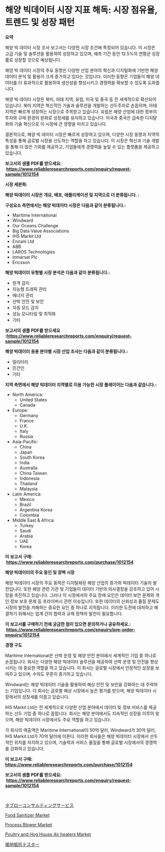 <p><h1>해양 빅데이터 시장 지표 해독: 시장 점유율, 트렌드 및 성장 패턴</h1></p><p><strong>요약</strong></p>
<p><p>해양 빅 데이터 시장 조사 보고서는 다양한 시장 조건에 특정되어 있습니다. 이 시장은 고급 기술 및 솔루션을 활용하여 성장하고 있으며, 예측 기간 동안 12.5%의 연평균 성장률로 성장할 것으로 예상됩니다.</p><p>해양 빅 데이터 시장의 주요 동향은 다양한 산업 분야의 혁신과 디지털화에 기반한 해양 데이터 분석 및 활용이 크게 증가하고 있다는 것입니다. 이러한 동향은 기업들이 해양 데이터를 더 효과적으로 활용하여 생산성을 향상시키고 경쟁력을 확보할 수 있도록 도와줍니다.</p><p>해양 빅 데이터 시장은 북미, 아태 지역, 유럽, 미국 및 중국 등 전 세계적으로 확산되어 있습니다. 북미 지역은 혁신적인 기술과 솔루션을 개발하는 선두주자로 손꼽히며, 아태 지역은 빠르게 성장하는 시장으로 주목받고 있습니다. 유럽은 해양 산업에 대한 정부의 투자와 규제 환경의 완화로 성장세를 유지하고 있습니다. 미국과 중국은 급속한 디지턈화와 기술 혁신으로 이 시장에 큰 영향을 미치고 있습니다.</p><p>결론적으로, 해양 빅 데이터 시장은 빠르게 성장하고 있으며, 다양한 시장 동향과 지역적 특성을 통해 글로벌 시장을 선도하는 역할을 하고 있습니다. 이 시장은 혁신과 기술 개발을 통해 더 많은 기회를 제공하고, 기업들에게 경쟁력을 높일 수 있는 플랫폼을 제공하고 있습니다.</p></p>
<p><strong>보고서의 샘플 PDF를 받으세요: &nbsp;<a href="https://www.reliableresearchreports.com/enquiry/request-sample/1012154">https://www.reliableresearchreports.com/enquiry/request-sample/1012154</a></strong></p>
<p><strong>시장 세분화:</strong></p>
<p><strong> 해양 빅데이터 시장은 개요, 배포, 애플리케이션 및 지역으로 더 분류됩니다. :</strong></p>
<p><strong>구성요소 측면에서는 해양 빅데이터 시장은 다음과 같이 분류됩니다.:</strong></p>
<p><ul><li>Maritime International</li><li>Windward</li><li>Our Oceans Challenge</li><li>Big Data Value Associations</li><li>IHS Markit Ltd</li><li>Eniram Ltd</li><li>ABB</li><li>LAROS Technologies</li><li>Inmarsat Plc</li><li>Ericsson</li></ul></p>
<p><strong> 해양 빅데이터 유형별 시장 분석은 다음과 같이 분류됩니다.:</strong></p>
<p><ul><li>원격 감지</li><li>지능형 트래픽 관리</li><li>에너지 관리</li><li>선박 안전 및 보안</li><li>자동 모드 감지</li><li>성능 모니터링 및 최적화</li><li>기타</li></ul></p>
<p><strong>보고서의 샘플 PDF를 받으세요 :<a href="https://www.reliableresearchreports.com/enquiry/request-sample/1012154">https://www.reliableresearchreports.com/enquiry/request-sample/1012154</a></strong></p>
<p><strong> 해양 빅데이터 응용 분야별 시장 산업 조사는 다음과 같이 분류됩니다.:</strong></p>
<p><ul><li>밀리터리</li><li>민간인</li><li>기타</li></ul></p>
<p><strong>지역 측면에서 해양 빅데이터 지역별로 이용 가능한 시장 플레이어는 다음과 같습니다.:</strong></p>
<p><ul>
    <li>
        North America:
        <ul>
            <li>United States</li>
            <li>Canada</li>
        </ul>
    </li>
    <li>
        Europe:
        <ul>
            <li>Germany</li>
            <li>France</li>
            <li>U.K.</li>
            <li>Italy</li>
            <li>Russia</li>
        </ul>
    </li>
    <li>
        Asia-Pacific:
        <ul>
            <li>China</li>
            <li>Japan</li>
            <li>South Korea</li>
            <li>India</li>
            <li>Australia</li>
            <li>China Taiwan</li>
            <li>Indonesia</li>
            <li>Thailand</li>
            <li>Malaysia</li>
        </ul>
    </li>
    <li>
        Latin America:
        <ul>
            <li>Mexico</li>
            <li>Brazil</li>
            <li>Argentina Korea</li>
            <li>Colombia</li>
        </ul>
    </li>
    <li>
        Middle East & Africa:
        <ul>
            <li>Turkey</li>
            <li>Saudi</li>
            <li>Arabia</li>
            <li>UAE</li>
            <li>Korea</li>
        </ul>
    </li>
    </ul></p>
<p><strong>이 보고서 구매: &nbsp;<a href="https://www.reliableresearchreports.com/purchase/1012154">https://www.reliableresearchreports.com/purchase/1012154</a></strong></p>
<p><strong>해양 빅데이터의 주요 동인 및 장벽 시장</strong></p>
<p><p>해양 빅데이터 시장의 주요 동력은 디지털화된 해양 산업의 증가와 빅데이터 기술의 발전입니다. 또한 해양 관련 기관 및 기업들이 데이터 기반의 의사결정을 강조하고 있어 시장을 촉진하고 있습니다. 그러나 이 시장에서의 주요 장애 요인은 데이터 보안 문제와 개인 정보 보호 문제 등 프라이버시 관련 이슈입니다. 또한 데이터의 신뢰성과 품질 문제도 시장의 발전을 저해하는 중요한 요인 중 하나로 지적됩니다. 이러한 도전에 대처하고 해결하기 위해서는 업계 간의 협력과 규제 정책의 발전이 필요합니다.</p></p>
<p><strong>이 보고서를 구매하기 전에 궁금한 점이 있으면 문의하거나 공유하세요.: &nbsp;<a href="https://www.reliableresearchreports.com/enquiry/pre-order-enquiry/1012154">https://www.reliableresearchreports.com/enquiry/pre-order-enquiry/1012154</a></strong></p>
<p><strong>경쟁 구도</strong></p>
<p><p>Maritime International은 선박 운영 및 해양 안전 분야에서 세계적인 기업 중 하나로 손꼽힙니다. 회사는 다양한 해양 빅데이터 솔루션을 제공하여 선박 운영 및 안전을 향상시키는 데 중요한 역할을 하고 있습니다. 이 회사는 글로벌 시장에서 안정적인 성장을 보여주고 있으며, 수익도 꾸준히 증가하고 있습니다.</p><p>Windward는 해양 빅데이터 기술을 활용하여 해상 안전 및 보안을 강화하는 데 주력하는 기업입니다. 이 회사는 글로벌 해상 시장에서 높은 평가를 받으며, 해양 빅데이터 시장에서의 성장세를 이끌고 있습니다. </p><p>IHS Markit Ltd는 전 세계적으로 다양한 산업 분야에서 데이터 및 정보 서비스를 제공하는 선두 기업 중 하나로 꼽힙니다. 회사는 해양 분야에서도 지속적인 성장을 이루어 왔으며, 해양 빅데이터 시장에서도 주요 역할을 하고 있습니다. </p><p>각 회사의 매출액은 Maritime International이 50억 달러, Windward가 30억 달러, IHS Markit Ltd가 70억 달러에 이른다. 이러한 회사들은 해양 빅데이터 시장에서 선두적인 위치를 차지하고 있으며, 기술력과 서비스 품질을 통해 글로벌 시장에서의 경쟁력을 강화하고 있습니다.</p></p>
<p><strong>이 보고서 구매: &nbsp; <a href="https://www.reliableresearchreports.com/purchase/1012154">https://www.reliableresearchreports.com/purchase/1012154</a></strong></p>
<p><strong>보고서의 샘플 PDF를 받으세요: &nbsp;<a href="https://www.reliableresearchreports.com/enquiry/request-sample/1012154">https://www.reliableresearchreports.com/enquiry/request-sample/1012154</a></strong><strong></strong></p>
<p>&nbsp;</p>
<p><p><a href="https://github.com/pepo3k/Market-Research-Report-List-1/blob/main/25147716624.md">タブローコンサルティングサービス</a></p><p><a href="https://github.com/wwwkeltoum/Market-Research-Report-List-2/blob/main/food-sanitizer-market.md">Food Sanitizer Market</a></p><p><a href="https://issuu.com/reportprime-2/docs/process-blower-market-size-2030.pptx">Process Blower Market</a></p><p><a href="https://issuu.com/reportprime-2/docs/poultry-and-hog-house-air-heaters-market-size-2030">Poultry and Hog House Air heaters Market</a></p><p><a href="https://medium.com/@mariek11927/%E3%82%B0%E3%83%A9%E3%82%A6%E3%83%B3%E3%83%89-%E3%83%AC%E3%82%B8%E3%82%B9%E3%82%BF%E3%83%B3%E3%82%B9-%E3%83%86%E3%82%B9%E3%82%BF%E3%83%BC%E3%81%AE%E5%B8%82%E5%A0%B4%E3%83%AC%E3%83%9D%E3%83%BC%E3%83%88%E3%81%AF-%E3%81%93%E3%81%AE%E5%B8%82%E5%A0%B4%E3%81%AE%E6%9C%80%E6%96%B0%E3%81%AE%E3%83%88%E3%83%AC%E3%83%B3%E3%83%89%E3%81%A8%E6%88%90%E9%95%B7%E6%A9%9F%E4%BC%9A%E3%82%92%E6%98%8E%E3%82%89%E3%81%8B%E3%81%AB%E3%81%97%E3%81%BE%E3%81%99-d7a05b7b43ca">接地抵抗テスター</a></p></p>